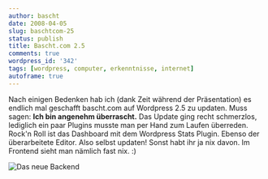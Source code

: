 ```yaml
---
author: bascht
date: 2008-04-05
slug: baschtcom-25
status: publish
title: Bascht.com 2.5
comments: true
wordpress_id: '342'
tags: [wordpress, computer, erkenntnisse, internet]
autoframe: true
---
```


Nach
einigen Bedenken hab ich (dank Zeit während der Präsentation) es
endlich mal geschafft bascht.com auf Wordpress 2.5 zu updaten. Muss
sagen: **Ich bin angenehm überrascht.** Das Update ging recht
schmerzlos, lediglich ein paar Plugins musste man per Hand zum
Laufen überreden. Rock'n Roll ist das Dashboard mit dem Wordpress
Stats Plugin. Ebenso der überarbeitete Editor. Also selbst updaten!
Sonst habt ihr ja nix davon. Im Frontend sieht man nämlich fast
nix. :)


![Das neue Backend](https://img.bascht.com/uploads/big/de027e780c0f14b74e44a4bc1a80526a.jpg)
